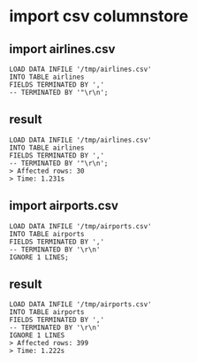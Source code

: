# import csv columnstore

## import airlines.csv

```
LOAD DATA INFILE '/tmp/airlines.csv'
INTO TABLE airlines
FIELDS TERMINATED BY ','
-- TERMINATED BY '"\r\n';
```

## result 

```
LOAD DATA INFILE '/tmp/airlines.csv'
INTO TABLE airlines
FIELDS TERMINATED BY ','
-- TERMINATED BY '"\r\n';
> Affected rows: 30
> Time: 1.231s
```


## import airports.csv

```
LOAD DATA INFILE '/tmp/airports.csv'
INTO TABLE airports
FIELDS TERMINATED BY ','
-- TERMINATED BY '\r\n'
IGNORE 1 LINES;
```

## result 

```
LOAD DATA INFILE '/tmp/airports.csv'
INTO TABLE airports
FIELDS TERMINATED BY ','
-- TERMINATED BY '\r\n'
IGNORE 1 LINES
> Affected rows: 399
> Time: 1.222s
```

